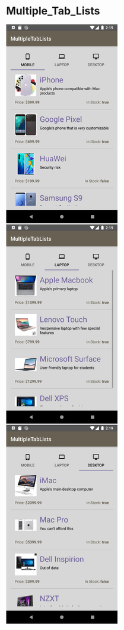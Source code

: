 # Multiple_Tab_Lists

<img src="app/src/main/res/drawable-v24/page1.png" width="300">
<img src="app/src/main/res/drawable-v24/page2.png" width="300">
<img src="app/src/main/res/drawable-v24/page3.png" width="300">
